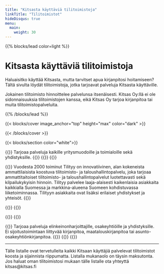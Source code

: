 ```yaml
---
title: "Kitsasta käyttäviä tilitoimistoja"
linkTitle: "Tilitoimistot"
hideDisqus: true
menu:
  main:
    weight: 30
---
```


{{%  blocks/lead color=light %}}

# Kitsasta käyttäviä tilitoimistoja

Haluaisitko käyttää Kitsasta, mutta tarvitset apua kirjanpitosi hoitamiseen? Tältä sivulta löydät tilitoimistoja, jotka tarjoavat palveluja Kitsasta käyttäville.

Jokainen tilitoimisto hinnoittelee palvelunsa itsenäisesti. Kitsas Oy:llä ei ole sidonnaisuuksia tilitoimistojen kanssa, eikä Kitsas Oy tarjoa kirjanpitoa tai muita tilitoimistopalveluita.

{{% /blocks/lead %}}

{{< blocks/cover image_anchor="top" height="max" color="dark" >}}

{{< /blocks/cover >}}


{{< blocks/section color="white">}}
<div class="tilitoimistot">

{{<tilitoimisto nimi="Tamkotek" web="tamkotek.fi">}}
Tarjoaa palveluja kaikille yritysmuodoille ja toimialoille sekä yhdistyksille.
{{</tilitoimisto>}}
{{<yhteys puhelin="0402 548 548 / Heli Puputti" email="tamkotek@tamkotek.fi" osoite="Töyrytie 1-5, 33530 Tampere">}}
{{</yhteys>}}


{{<tilitoimisto nimi="Tilityy" web="www.tilityy.fi">}}
Vuodesta 2000 toiminut Tilityy on innovatiivinen, alan kokeneista ammattilaisista koostuva tilitoimisto- ja taloushallintopalvelu, joka tarjoaa ammattitaitoiset tilitoimisto- ja taloushallintopalvelut luotettavasti sekä kilpailukykyisin hinnoin. Tilityy palvelee laaja-alaisesti kaikenlaisia asiakkaita kaikkialla Suomessa ja markkina-alueena Suomeen kohdistuvassa liiketoiminnassa. Tilityyn asiakkaita ovat lisäksi erilaiset yhdistykset ja yhteisöt.
{{</tilitoimisto>}}

{{<yhteys toimisto="Helsinki" email="helsinki@tilityy.fi" osoite="Mäkelänkatu 10, 00512 Helsinki" puhelin="040 877 6799">}}
{{</yhteys>}}

{{<yhteys toimisto="Tampere" email="tampere@tilityy.fi" puhelin="040 877 6799" osoite="Kaarikatu 15 - 17, 33100 Tampere">}}
{{</yhteys>}}


{{<tilitoimisto nimi="Tuloslaskelma Lapinlisä" web="www.tuloslaskelmalapinlisa.fi">}}
Tarjoaa palveluja elinkeinonharjoittajille, osakeyhtiöille ja yhdistyksille. Ei sijoitustoimintaan liittyvää kirjanpitoa, maatalouskirjanpitoa tai asunto-osakeyhtiönkirjanpitoa.
{{</tilitoimisto>}}
{{<yhteys puhelin="040 35 90 401" email="kirjanpito@tuloslaskelmalapinlisa.fi">}}
{{</yhteys>}}

</div>

<div class="listainfo">
<hr/>
<div>
Tälle listalle ovat tervetulleita kaikki Kitsaan käyttäjiä palvelevat tilitoimistot koosta ja sijainnista riippumatta. Listalla mukanaolo on täysin maksutonta. Jos haluat oman tilitoimistosi mukaan tälle listalle ota yhteyttä kitsas@kitsas.fi   
</div>
</div>
